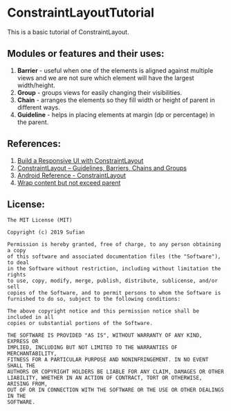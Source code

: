# ConstraintLayoutTutorial
This is a basic tutorial of ConstraintLayout.

## Modules or features and their uses:
1. **Barrier** - useful when one of the elements is aligned against multiple views and we are not sure which element will have the largest width/height.
2. **Group** - groups views for easily changing their visibilities.
3. **Chain** - arranges the elements so they fill width or height of parent in different ways.
4. **Guideline** - helps in placing elements at margin (dp or percentage) in the parent.


## References:
1. [Build a Responsive UI with ConstraintLayout][1]
2. [ConstraintLayout – Guidelines, Barriers, Chains and Groups][2]
3. [Android Reference - ConstraintLayout][3]
4. [Wrap content but not exceed parent][4]

## License:

    The MIT License (MIT)

    Copyright (c) 2019 Sufian

    Permission is hereby granted, free of charge, to any person obtaining a copy
    of this software and associated documentation files (the "Software"), to deal
    in the Software without restriction, including without limitation the rights
    to use, copy, modify, merge, publish, distribute, sublicense, and/or sell
    copies of the Software, and to permit persons to whom the Software is
    furnished to do so, subject to the following conditions:

    The above copyright notice and this permission notice shall be included in all
    copies or substantial portions of the Software.

    THE SOFTWARE IS PROVIDED "AS IS", WITHOUT WARRANTY OF ANY KIND, EXPRESS OR
    IMPLIED, INCLUDING BUT NOT LIMITED TO THE WARRANTIES OF MERCHANTABILITY,
    FITNESS FOR A PARTICULAR PURPOSE AND NONINFRINGEMENT. IN NO EVENT SHALL THE
    AUTHORS OR COPYRIGHT HOLDERS BE LIABLE FOR ANY CLAIM, DAMAGES OR OTHER
    LIABILITY, WHETHER IN AN ACTION OF CONTRACT, TORT OR OTHERWISE, ARISING FROM,
    OUT OF OR IN CONNECTION WITH THE SOFTWARE OR THE USE OR OTHER DEALINGS IN THE
    SOFTWARE.

[1]: https://developer.android.com/training/constraint-layout
[2]: https://riggaroo.co.za/constraintlayout-guidelines-barriers-chains-groups/
[3]: https://developer.android.com/reference/android/support/constraint/ConstraintLayout.html
[4]: https://stackoverflow.com/a/46833711/
